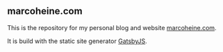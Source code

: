 ## marcoheine.com

This is the repository for my personal blog and website
[marcoheine.com](marcoheine.com).

It is build with the static site generator
[GatsbyJS](https://www.gatsbyjs.org/).
